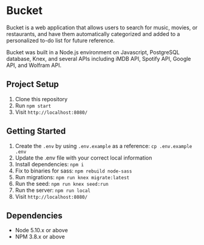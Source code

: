 # Bucket

Bucket is a web application that allows users to search for music, movies, or restaurants, and have them automatically categorized and added to a personalized to-do list for future reference.

Bucket was built in a Node.js environment on Javascript, PostgreSQL database, Knex, and several APIs including iMDB API, Spotify API, Google API, and Wolfram API.

## Project Setup

1. Clone this repository
2. Run `npm start`
3. Visit `http://localhost:8080/`

## Getting Started

1. Create the `.env` by using `.env.example` as a reference: `cp .env.example .env`
2. Update the .env file with your correct local information
3. Install dependencies: `npm i`
4. Fix to binaries for sass: `npm rebuild node-sass`
5. Run migrations: `npm run knex migrate:latest`
6. Run the seed: `npm run knex seed:run`
7. Run the server: `npm run local`
8. Visit `http://localhost:8080/`

## Dependencies

- Node 5.10.x or above
- NPM 3.8.x or above
